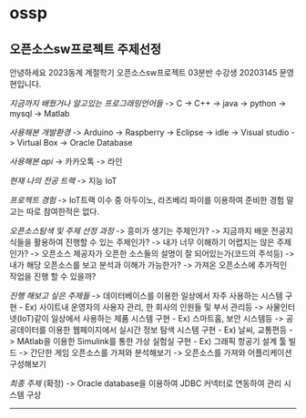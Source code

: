 # ossp
오픈소스sw프로젝트 주제선정
-------------------------------------------------------------------------------------

안녕하세요 2023동계 계절학기 오픈소스sw프로젝트 03분반 수강생 20203145 문영현입니다.

*지금까지 배웠거나 알고있는 프로그래밍언어들*
-> C
-> C++
-> java
-> python
-> mysql
-> Matlab

*사용해본 개발환경*
-> Arduino 
-> Raspberry
-> Eclipse
-> idle
-> Visual studio
-> Virtual Box
-> Oracle Database

*사용해본 api*
-> 카카오톡
-> 라인

*현재 나의 전공 트랙*
-> 지능 IoT

*프로젝트 경험*
-> IoT트랙 이수 중 아두이노, 라즈베리 파이를 이용하여 준비한 경험 말고는 따로 참여한적은 없다.

*오픈소스탐색 및 주제 선정 과정*
-> 흥미가 생기는 주제인가?
-> 지금까지 배운 전공지식들을 활용하여 진행할 수 있는 주제인가?
-> 내가 너무 이해하기 어렵지는 않은 주제인가?
-> 오픈소스 제공자가 오픈한 소스들의 설명이 잘 되어있는가(코드의 주석등)
-> 내가 해당 오픈소스를 보고 분석과 이해가 가능한가? 
-> 가져온 오픈소스에 추가적인 작업을 진행 할 수 있을까?

*진행 해보고 싶은 주제들*
-> 데이터베이스를 이용한 일상에서 자주 사용하는 시스템 구현 - Ex) 사이트내 운영자의 사용자 관리, 한 회사의 인원들 및 부서 관리등
-> 사물인터넷(IoT)같이 일상에서 사용하는 제품 시스템 구현 - Ex) 스마트홈, 보안 시스템등
-> 공공데이터를 이용한 웹페이지에서 실시간 정보 탐색 시스템 구현 - Ex) 날씨, 교통편등
-> MAtlab을 이용한 Simulink를 통한 가상 실험실 구현 - Ex) 그래픽 항공기 설계 툴 빌드
-> 간단한 게임 오픈소스를 가져와 분석해보기
-> 오픈소스를 가져와 어플리케이션 구성해보기

*최종 주제*
(확정) -> Oracle database을 이용하여 JDBC 커넥터로 연동하여 관리 시스템 구상

-------------------------------------------------------------------------------------------------------------------------------------
